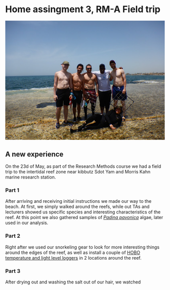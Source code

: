 # Home assingment 3, RM-A Field trip 
![alt text](image.png)
## A new experience
On the 23d of May, as part of the Research Methods course we had a field trip to the intertidal reef zone near kibbutz Sdot Yam and Morris Kahn marine research station.
### Part 1
After arriving and receiving initial instructions we made our way to the beach. At first, we simply walked around the reefs, while out TAs and lecturers showed us specific species and interesting characteristics of the reef. At this point we also gathered samples of [*Padina pavonica*](https://www.marinespecies.org/aphia.php?p=taxdetails&id=145385) algae, later used in our analysis.
### Part 2
Right after we used our snorkeling gear to look for more interesting things around the edges of the reef, as well as install a couple of [HOBO temperature and light level loggers](https://www.onsetcomp.com/) in 2 locations around the reef.
### Part 3 
After drying out and washing the salt out of our hair, we watched 
